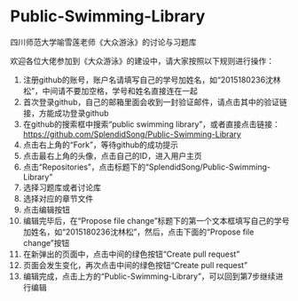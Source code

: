 # Public-Swimming-Library
四川师范大学喻雪莲老师《大众游泳》的讨论与习题库  
  
  
  
欢迎各位大佬参加到《大众游泳》的建设中，请大家按照以下规则进行操作：

1. 注册github的账号，账户名请填写自己的学号加姓名，如“2015180236沈林松”，中间请不要加空格，学号和姓名直接连在一起
2. 首次登录github，自己的邮箱里面会收到一封验证邮件，请点击其中的验证链接，方能成功登录github
3. 在github的搜索框中搜索“public swimming library”，或者直接点击链接：https://github.com/SplendidSong/Public-Swimming-Library
4. 点击右上角的“Fork”，等待github的成功提示
5. 点击最右上角的头像，点击自己的ID，进入用户主页
6. 点击“Repositories”，点击标题下的“SplendidSong/Public-Swimming-Library”
7. 选择习题库或者讨论库
8. 选择对应的章节文件
9. 点击编辑按钮
10. 编辑完毕后，在“Propose file change”标题下的第一个文本框填写自己的学号加姓名，如“2015180236沈林松”，然后，点击下面的“Propose file change”按钮
11. 在新弹出的页面中，点击中间的绿色按钮“Create pull request”
12. 页面会发生变化，再次点击中间的绿色按钮“Create pull request”
13. 编辑完成，点击上方的“Public-Swimming-Library”，可以回到第7步继续进行编辑
